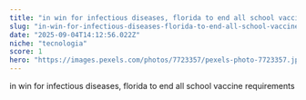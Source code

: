 ```yaml
---
title: "in win for infectious diseases, florida to end all school vaccine requirements"
slug: "in-win-for-infectious-diseases-florida-to-end-all-school-vaccine-requirements"
date: "2025-09-04T14:12:56.022Z"
niche: "tecnologia"
score: 1
hero: "https://images.pexels.com/photos/7723357/pexels-photo-7723357.jpeg?auto=compress&cs=tinysrgb&fit=crop&h=627&w=1200&auto=compress&cs=tinysrgb&w=1024&h=576&fit=crop"
---
```


in win for infectious diseases, florida to end all school vaccine requirements
